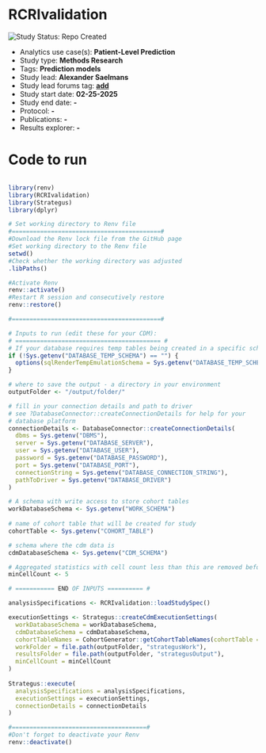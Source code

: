 RCRIvalidation 
=============

<img src="https://img.shields.io/badge/Study%20Status-Repo%20Created-lightgray.svg" alt="Study Status: Repo Created">

- Analytics use case(s): **Patient-Level Prediction**
- Study type: **Methods Research**
- Tags: **Prediction models**
- Study lead: **Alexander Saelmans**
- Study lead forums tag: **[add](https://forums.ohdsi.org/u/add)**
- Study start date: **02-25-2025**
- Study end date: **-**
- Protocol: **-**
- Publications: **-**
- Results explorer: **-**

Code to run
========

```r

library(renv)
library(RCRIvalidation)
library(Strategus)
library(dplyr)

# Set working directory to Renv file
#==========================================#
#Download the Renv lock file from the GitHub page
#Set working directory to the Renv file
setwd()
#Check whether the working directory was adjusted
.libPaths()

#Activate Renv
renv::activate()
#Restart R session and consecutively restore
renv::restore()

#==========================================#

# Inputs to run (edit these for your CDM):
# ========================================= #
# If your database requires temp tables being created in a specific schema
if (!Sys.getenv("DATABASE_TEMP_SCHEMA") == "") {
  options(sqlRenderTempEmulationSchema = Sys.getenv("DATABASE_TEMP_SCHEMA"))
}

# where to save the output - a directory in your environment
outputFolder <- "/output/folder/"

# fill in your connection details and path to driver
# see ?DatabaseConnector::createConnectionDetails for help for your 
# database platform
connectionDetails <- DatabaseConnector::createConnectionDetails(
  dbms = Sys.getenv("DBMS"), 
  server = Sys.getenv("DATABASE_SERVER"), 
  user = Sys.getenv("DATABASE_USER"),
  password = Sys.getenv("DATABASE_PASSWORD"),
  port = Sys.getenv("DATABASE_PORT"),
  connectionString = Sys.getenv("DATABASE_CONNECTION_STRING"),
  pathToDriver = Sys.getenv("DATABASE_DRIVER")
) 

# A schema with write access to store cohort tables
workDatabaseSchema <- Sys.getenv("WORK_SCHEMA")
  
# name of cohort table that will be created for study
cohortTable <- Sys.getenv("COHORT_TABLE")

# schema where the cdm data is
cdmDatabaseSchema <- Sys.getenv("CDM_SCHEMA")

# Aggregated statistics with cell count less than this are removed before sharing results.
minCellCount <- 5

# =========== END OF INPUTS ========== #

analysisSpecifications <- RCRIvalidation::loadStudySpec()

executionSettings <- Strategus::createCdmExecutionSettings(
  workDatabaseSchema = workDatabaseSchema,
  cdmDatabaseSchema = cdmDatabaseSchema,
  cohortTableNames = CohortGenerator::getCohortTableNames(cohortTable = cohortTable),
  workFolder = file.path(outputFolder, "strategusWork"),
  resultsFolder = file.path(outputFolder, "strategusOutput"),
  minCellCount = minCellCount
)
  
Strategus::execute(
  analysisSpecifications = analysisSpecifications,
  executionSettings = executionSettings,
  connectionDetails = connectionDetails
)

#======================================#
#Don't forget to deactivate your Renv
renv::deactivate()

```
